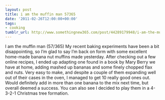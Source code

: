 ```yaml
---
layout: post
title: i am the muffin man 57365
date: '2011-02-26T12:00:00+00:00'
tags:
- cooking
tumblr_url: http://www.somethingnew365.com/post/44289179948/i-am-the-muffin-man-57365
---
```

I am the muffin man (57/365)
My recent baking experiments have been a bit disappointing, so I’m glad to say I’m back on form with some excellent home-made banana nut muffins made yesterday.
After checking out a few online recipes, I ended up adapting one found in a book by Mary Berry we have at home, adding mashed up bananas and some finely chopped flax and nuts. Very easy to make, and despite a couple of them expanding well out of their cases in the oven, I managed to get 10 really good ones out.
Would definitely add in more than one banana to the mix next time, but overall deemed a success.
You can also see I decided to play them in a 4-3-2-1 Christmas tree formation.
